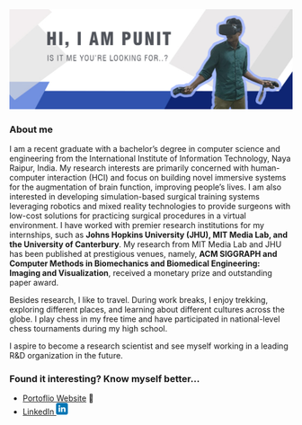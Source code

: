 <img src="https://github.com/pkunjam/pkunjam/blob/master/punit.jpg" width="800" />

### About me

I am a recent graduate with a bachelor’s degree in computer science and engineering from the International Institute of Information Technology, Naya Raipur, India. My research interests are primarily concerned with human-computer interaction (HCI) and focus on building novel immersive systems for the augmentation of brain function, improving people’s lives. I am also interested in developing simulation-based surgical training systems leveraging robotics and mixed reality technologies to provide surgeons with low-cost solutions for practicing surgical procedures in a virtual environment. I have worked with premier research institutions for my internships, such as **Johns Hopkins University (JHU), MIT Media Lab, and the University of Canterbury**. My research from MIT Media Lab and JHU has been published at prestigious venues, namely, **ACM SIGGRAPH and Computer Methods in Biomechanics and Biomedical Engineering: Imaging and Visualization**, received a monetary prize and outstanding paper award.

Besides research, I like to travel. During work breaks, I enjoy trekking, exploring different places, and learning about different cultures across the globe. I play chess in my free time and have participated in national-level chess tournaments during my high school.

I aspire to become a research scientist and see myself working in a leading R&D organization in the future.

### Found it interesting? Know myself better...

* [Portoflio Website](https://pkunjam.github.io/) 💼
* <a href="https://www.linkedin.com/in/pkunjam/">
  LinkedIn <img width="21px" src="https://raw.githubusercontent.com/edent/SuperTinyIcons/099dc12b59179d07d534069bc8551718f786d91a/images/svg/linkedin.svg" /> 
  </a> 
